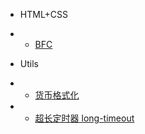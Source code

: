 
* HTML+CSS
* * [BFC](/html-css/bfc.md)


* Utils
* * [货币格式化](/business/currency.md)
* * [超长定时器 long-timeout](/business/long-timeout.md)